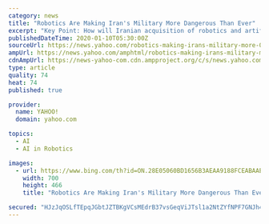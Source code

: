 ```yaml
---
category: news
title: "Robotics Are Making Iran's Military More Dangerous Than Ever"
excerpt: "Key Point: How will Iranian acquisition of robotics and artificial intelligence technologies impact basic assumptions about Iranian behavior and alter the regional military balance? Recent Iranian ship interceptions highlight Iran’s military challenge and continue to drive a regional arms race."
publishedDateTime: 2020-01-10T05:30:00Z
sourceUrl: https://news.yahoo.com/robotics-making-irans-military-more-053000388.html
ampUrl: https://news.yahoo.com/amphtml/robotics-making-irans-military-more-053000388.html
cdnAmpUrl: https://news-yahoo-com.cdn.ampproject.org/c/s/news.yahoo.com/amphtml/robotics-making-irans-military-more-053000388.html
type: article
quality: 74
heat: 74
published: true

provider:
  name: YAHOO!
  domain: yahoo.com

topics:
  - AI
  - AI in Robotics

images:
  - url: https://www.bing.com/th?id=ON.28E05060BD1656B3AEAA9188FCEABAAE
    width: 700
    height: 466
    title: "Robotics Are Making Iran's Military More Dangerous Than Ever"

secured: "HJzJqOSLfTEpqJGbtJZTBKgVCsMEdrB37vsGeqViJTsl1a2NtZYfNPF7GNJh4J0D8pA6mWCPqganNyVnyXPLJaHLFp3a0YoKSpjsBj8B/cixGYOYjDRL5ImgkXPWJAUmGZtYsJmatainIu6c86FJ44/R0o67yUrOBIdJeFkt7i6FccDrLtxtica9ge0Y0zUfogoXcLQ/R7eEFvbwitpXYh9rJ+ObjC61XT9yXVaOPJ4pmEVQocyhgsldvOYEWgDB74/+14rhHjCE1EWCqZOfsA==;4E5RanVCX89T/OxJHGHscg=="
---
```



